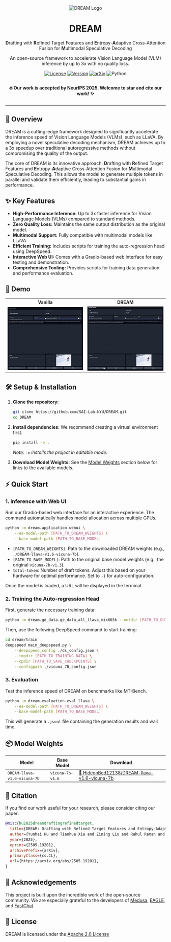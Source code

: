 <div align="center">
  <img src="figs/logo.png" alt="DREAM Logo" width="80" />
  <h1 align="center">DREAM</h1>
  <p align="center">
    <strong>D</strong>rafting with <strong>R</strong>efined Target Features and <strong>E</strong>ntropy-<strong>A</strong>daptive Cross-Attention Fusion for <strong>M</strong>ultimodal Speculative Decoding
  </p>
  <p align="center">
    An open-source framework to accelerate Vision Language Model (VLM) inference by up to 3x with no quality loss.
  </p>
</div>

<p align="center">
  <a href="https://github.com/SafeAILab/EAGLE/blob/main/LICENSE"><img alt="License" src="https://img.shields.io/badge/license-Apache_2.0-blue.svg"></a>
  <a href="https://pypi.org/project/dream-llm/"><img alt="Version" src="https://img.shields.io/badge/version-1.2.1-brightgreen.svg"></a>
  <a href="https://arxiv.org/abs/2505.19201"><img alt="arXiv" src="https://img.shields.io/badge/arXiv-2505.19201-b31b1b.svg"></a>
  <img alt="Python" src="https://img.shields.io/badge/python-3.12%2B-blue.svg">
</p>

<div align="center" style="display: flex; gap: 5px; justify-content: center;">
  <p>
  <b>🔥  Our work is accepted by NeurIPS 2025. Welcome to star and cite our work! ✨</b> 
  </p>
</div>

---

## 🚀 Overview

DREAM is a cutting-edge framework designed to significantly accelerate the inference speed of Vision Language Models (VLMs), such as LLaVA. By employing a novel speculative decoding mechanism, DREAM achieves up to a 3x speedup over traditional autoregressive methods without compromising the quality of the output.

The core of DREAM is its innovative approach: **D**rafting with **R**efined Target Features and **E**ntropy-**A**daptive Cross-Attention Fusion for **M**ultimodal Speculative Decoding. This allows the model to generate multiple tokens in parallel and validate them efficiently, leading to substantial gains in performance.

## ✨ Key Features

- **High-Performance Inference:** Up to 3x faster inference for Vision Language Models (VLMs) compared to standard methods.
- **Zero Quality Loss:** Maintains the same output distribution as the original model.
- **Multimodal Support:** Fully compatible with multimodal models like LLaVA.
- **Efficient Training:** Includes scripts for training the auto-regression head using DeepSpeed.
- **Interactive Web UI:** Comes with a Gradio-based web interface for easy testing and demonstration.
- **Comprehensive Tooling:** Provides scripts for training data generation and performance evaluation.

## 🎥 Demo

<table align="center">
  <tr>
    <td align="center"><b>Vanilla</b></td>
    <td align="center"><b>DREAM</b></td>
  </tr>
  <tr>
    <td><img src="figs/vanila_demp.gif" alt="Vanilla Demo"></td>
    <td><img src="figs/dream_demo.gif" alt="DREAM Demo"></td>
  </tr>
</table>

## 🛠️ Setup & Installation

1.  **Clone the repository:**
    ```bash
    git clone https://github.com/SAI-Lab-NYU/DREAM.git
    cd DREAM
    ```

2.  **Install dependencies:**
    We recommend creating a virtual environment first.
    ```bash
    pip install -e .
    ```
    *Note: `-e` installs the project in editable mode.*

3.  **Download Model Weights:**
    See the [Model Weights](#-model-weights) section below for links to the available models.

## ⚡ Quick Start

### 1. Inference with Web UI

Run our Gradio-based web interface for an interactive experience. The command automatically handles model allocation across multiple GPUs.

```bash
python -m dream.application.webui \
    --ea-model-path [PATH_TO_DREAM_WEIGHTS] \
    --base-model-path [PATH_TO_BASE_MODEL]
```

-   `[PATH_TO_DREAM_WEIGHTS]`: Path to the downloaded DREAM weights (e.g., `./DREAM-llava-v1.6-vicuna-7b`).
-   `[PATH_TO_BASE_MODEL]`: Path to the original base model weights (e.g., the original `vicuna-7b-v1.3`).
-   `total-token`: Number of draft tokens. Adjust this based on your hardware for optimal performance. Set to `-1` for auto-configuration.

Once the model is loaded, a URL will be displayed in the terminal.

### 2. Training the Auto-regression Head

First, generate the necessary training data:
```bash
python -m dream.ge_data.ge_data_all_llava_mix665k --outdir [PATH_TO_OUTPUT_DATA]
```

Then, use the following DeepSpeed command to start training:
```bash
cd dream/train
deepspeed main_deepspeed.py \
    --deepspeed_config ./ds_config.json \
    --tmpdir [PATH_TO_TRAINING_DATA] \
    --cpdir [PATH_TO_SAVE_CHECKPOINTS] \
    --configpath ./vicuna_7B_config.json
```

### 3. Evaluation

Test the inference speed of DREAM on benchmarks like MT-Bench.
```bash
python -m dream.evaluation.eval_llava \
    --ea-model-path [PATH_TO_DREAM_WEIGHTS] \
    --base-model-path [PATH_TO_BASE_MODEL]
```
This will generate a `.jsonl` file containing the generation results and wall time.

## 📦 Model Weights

| Model                                     | Base Model        | Download                                                                          |
| ----------------------------------------- | ----------------- | --------------------------------------------------------------------------------- |
| `DREAM-llava-v1.6-vicuna-7b`              | `vicuna-7b-v1.6`  | [🤗 HideonBed12138/DREAM-llava-v1.6-vicuna-7b](https://huggingface.co/HideonBed12138/DREAM-llava-v1.6-vicuna-7b) |

## 📄 Citation

If you find our work useful for your research, please consider citing our paper:

```bibtex
@misc{hu2025dreamdraftingrefinedtarget,
  title={DREAM: Drafting with Refined Target Features and Entropy-Adaptive Cross-Attention Fusion for Multimodal Speculative Decoding},
  author={Yunhai Hu and Tianhua Xia and Zining Liu and Rahul Raman and Xingyu Liu and Bo Bao and Eric Sather and Vithursan Thangarasa and Sai Qian Zhang},
  year={2025},
  eprint={2505.19201},
  archivePrefix={arXiv},
  primaryClass={cs.CL},
  url={https://arxiv.org/abs/2505.19201},
}
```

## 🙏 Acknowledgements

This project is built upon the incredible work of the open-source community. We are especially grateful to the developers of [Medusa](https://github.com/FasterDecoding/Medusa), [EAGLE](https://github.com/SafeAILab/EAGLE), and [FastChat](https://github.com/lm-sys/FastChat).

## 📜 License

DREAM is licensed under the [Apache 2.0 License](LICENSE)
